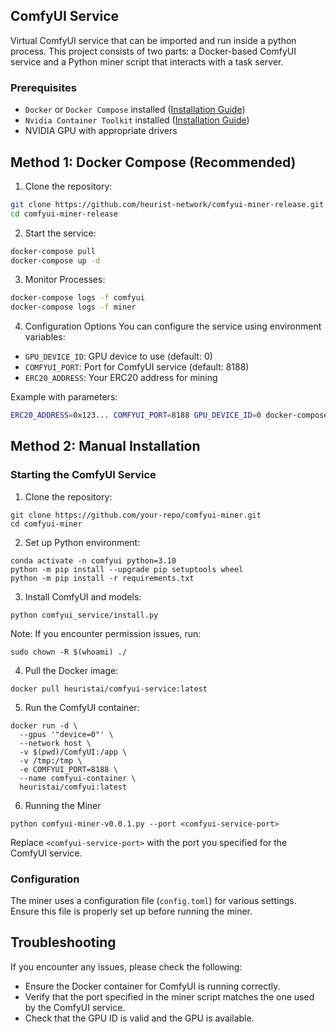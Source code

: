## ComfyUI Service

Virtual ComfyUI service that can be imported and run inside a python process. This project consists of two parts: a Docker-based ComfyUI service and a Python miner script that interacts with a task server.

### Prerequisites
- `Docker` or `Docker Compose` installed ([Installation Guide](docs/README_Docker.md))
- `Nvidia Container Toolkit` installed ([Installation Guide](docs/README_Container_Toolkit.md))
- NVIDIA GPU with appropriate drivers

## Method 1: Docker Compose (Recommended)
1. Clone the repository:
```bash
git clone https://github.com/heurist-network/comfyui-miner-release.git
cd comfyui-miner-release
```
2. Start the service:
```bash
docker-compose pull
docker-compose up -d
```
3. Monitor Processes:
```bash
docker-compose logs -f comfyui
docker-compose logs -f miner
```
4. Configuration Options
You can configure the service using environment variables:

- `GPU_DEVICE_ID`: GPU device to use (default: 0)
- `COMFYUI_PORT`: Port for ComfyUI service (default: 8188)
- `ERC20_ADDRESS`: Your ERC20 address for mining

Example with parameters:
```bash
ERC20_ADDRESS=0x123... COMFYUI_PORT=8188 GPU_DEVICE_ID=0 docker-compose up -d
```

## Method 2: Manual Installation

### Starting the ComfyUI Service
1. Clone the repository:
```
git clone https://github.com/your-repo/comfyui-miner.git
cd comfyui-miner
```

2. Set up Python environment:
```
conda activate -n comfyui python=3.10
python -m pip install --upgrade pip setuptools wheel
python -m pip install -r requirements.txt
```

3. Install ComfyUI and models:
```
python comfyui_service/install.py
```
Note: If you encounter permission issues, run:
```
sudo chown -R $(whoami) ./
```

4. Pull the Docker image:
```
docker pull heuristai/comfyui-service:latest
```

5. Run the ComfyUI container:
```
docker run -d \
  --gpus '"device=0"' \
  --network host \
  -v $(pwd)/ComfyUI:/app \
  -v /tmp:/tmp \
  -e COMFYUI_PORT=8188 \
  --name comfyui-container \
  heuristai/comfyui:latest
```
6. Running the Miner
```
python comfyui-miner-v0.0.1.py --port <comfyui-service-port>
```
Replace `<comfyui-service-port>` with the port you specified for the ComfyUI service.

### Configuration

The miner uses a configuration file (`config.toml`) for various settings. Ensure this file is properly set up before running the miner.

## Troubleshooting

If you encounter any issues, please check the following:
- Ensure the Docker container for ComfyUI is running correctly.
- Verify that the port specified in the miner script matches the one used by the ComfyUI service.
- Check that the GPU ID is valid and the GPU is available.